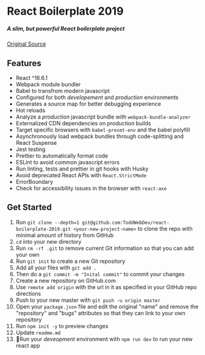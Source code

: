 # React Boilerplate 2019

##### A slim, but powerful React boilerplate project

[Original Source](https://github.com/avanslaars/egghead-react-boilerplate)

## Features
* React ^16.6.1
* Webpack module bundler
* Babel to transfrom modern javascript
* Configured for both _developement_ and _production_ environments
* Generates a source map for better debugging experience
* Hot reloads
* Analyze a _production_ javascript bundle with `webpack-bundle-analyzer`
* Externalized CDN dependencies on _production_ builds
* Target specific browsers with `babel-preset-env` and the babel polyfill
* Asynchronously load webpack bundles through code-splitting and React Suspense
* Jest testing
* Prettier to automatically format code
* ESLint to avoid common javascript errors
* Run linting, tests and prettier in git hooks with Husky
* Avoid deprecated React APIs with `React.StrictMode`
* ErrorBoundary
* Check for accessibility issues in the browser with `react-axe`

## Get Started

1. Run `git clone --depth=1 git@github.com:ToddWebDev/react-boilerplate-2019.git <your-new-project-name>` to clone the repo with minimal amount of history from GitHub
2. `cd` into your new directory
3. Run `rm -rf .git` to remove current Git information so that you can add your own
4. Run `git init` to create a new Git repository
5. Add all your files with `git add .`
6. Then do a `git commit -m "Inital commit"` to commit your changes
7. Create a new repository on GitHub.com
8. Use `remote add origin` with the url in it as specified in your GitHub repo directions
9. Push to your new master with `git push -u origin master`
10. Open your `package.json` file and edit the original "name" and remove the "repository" and "bugs" attributes so that they can link to your own repository
11. Run `npm init -y` to preview changes
12. Update `readme.md`
13. 🚀Run your _deveopment_ environment with `npm run dev` to run your new react app
